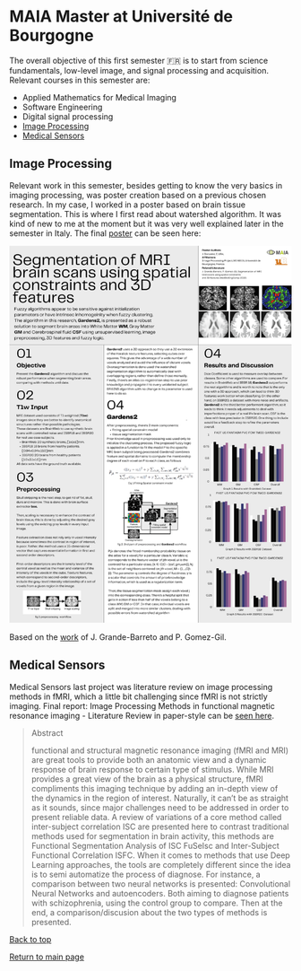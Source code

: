 # MAIA Master at Université de Bourgogne
The overall objective of this first semester 🇫🇷 is to start from science fundamentals, low-level image, and signal processing and acquisition. Relevant courses in this semester are:

* Applied Mathematics for Medical Imaging
* Software Engineering
* Digital signal processing
* [Image Processing](#image-processing)
* [Medical Sensors](#medical-sensors)

## Image Processing
Relevant work in this semester, besides getting to know the very basics in imaging processing, was poster creation based on a previous chosen research. In my case, I worked in a poster based on brain tissue segmentation. This is where I first read about watershed algorithm. It was kind of new to me at the moment but it was very well explained later in the semester in Italy. The final [poster](https://github.com/dagazrev/dagazrev.github.io/blob/main/ub_semester/research_poster.png) can be seen here: 

![Image Processing Poster](https://raw.githubusercontent.com/dagazrev/dagazrev.github.io/main/ub_semester/research_poster.png)

Based on the [work](https://link.springer.com/article/10.1007/s11517-020-02270-1) of J. Grande-Barreto and P. Gomez-Gil.

## Medical Sensors
Medical Sensors last project was literature review on image processing methods in fMRI, which a little bit challenging since fMRI is not strictly imaging. Final report: Image Processing Methods in functional magnetic resonance imaging - Literature Review in paper-style can be [seen here](https://github.com/dagazrev/dagazrev.github.io/blob/main/ub_semester/jesus_gonzalez_pdf_report_corrige.pdf).

> Abstract
>
> functional and structural magnetic resonance imaging (fMRI and MRI) are great tools to provide both an anatomic view and
a dynamic response of brain response to certain type of stimulus. While MRI provides a great view of the brain as a physical structure,
fMRI compliments this imaging technique by adding an in-depth view of the dynamics in the region of interest. Naturally, it can’t be as
straight as it sounds, since major challenges need to be addressed in order to present reliable data. A review of variations of a core method
called inter-subject correlation ISC are presented here to contrast traditional methods used for segmentation in brain activity, this methods
are Functional Segmentation Analysis of ISC FuSeIsc and Inter-Subject Functional Correlation ISFC. When it comes to methods that use
Deep Learning approaches, the tools are completely different since the idea is to semi automatize the process of diagnose. For instance,
a comparison between two neural networks is presented: Convolutional Neural Networks and autoencoders. Both aiming to diagnose
patients with schizophrenia, using the control group to compare. Then at the end, a comparison/discusion about the two types of methods
is presented.

[Back to top](#maia-master-at-université-de-bourgogne)

[Return to main page](https://dagazrev.github.io/)